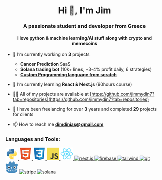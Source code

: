 <h1 align="center">Hi 👋, I'm Jim</h1>
<h3 align="center">A passionate student and developer from Greece</h3>
<h4 align="center">I love python & machine learning/AI stuff along with crypto and memecoins</h4>

- 🔭 I’m currently working on **3** projects
  - **Cancer Prediction** SaaS
  - **Solana trading bot** (10k+ lines, +3-4% profit daily, 6 strategies)
  - [**Custom Programming language from scratch**](https://github.com/jimmydin7/custom-programming-language)
 
- 🌱 I’m currently learning **React & Next.js** (90hours course)

- 👨‍💻 All of my projects are available at [https://github.com/jimmydin7?tab=repositories](https://github.com/jimmydin7?tab=repositories)
- 🚀 I have been freelancing for over **3** years and completed **29** projects for clients

- 📫 How to reach me **dimdinias@gmail.com**


<h3 align="left">Languages and Tools:</h3>
<p align="left">
  <a href="https://www.python.org" target="_blank" rel="noreferrer">
    <img src="https://raw.githubusercontent.com/devicons/devicon/master/icons/python/python-original.svg" alt="python" width="40" height="40"/>
  </a>
  <a href="https://www.w3schools.com/html/" target="_blank" rel="noreferrer">
    <img src="https://raw.githubusercontent.com/devicons/devicon/master/icons/html5/html5-original.svg" alt="html5" width="40" height="40"/>
  </a>
  <a href="https://www.w3schools.com/css/" target="_blank" rel="noreferrer">
    <img src="https://raw.githubusercontent.com/devicons/devicon/master/icons/css3/css3-original.svg" alt="css3" width="40" height="40"/>
  </a>
  <a href="https://developer.mozilla.org/en-US/docs/Web/JavaScript" target="_blank" rel="noreferrer">
    <img src="https://raw.githubusercontent.com/devicons/devicon/master/icons/javascript/javascript-original.svg" alt="javascript" width="40" height="40"/>
  </a>
  <a href="https://reactjs.org/" target="_blank" rel="noreferrer">
    <img src="https://raw.githubusercontent.com/devicons/devicon/master/icons/react/react-original.svg" alt="react" width="40" height="40"/>
  </a>
  <a href="https://nextjs.org/" target="_blank" rel="noreferrer">
    <img src="https://cdn.worldvectorlogo.com/logos/nextjs-2.svg" alt="next.js" width="40" height="40"/>
  </a>
  <a href="https://firebase.google.com/" target="_blank" rel="noreferrer">
    <img src="https://www.vectorlogo.zone/logos/firebase/firebase-icon.svg" alt="firebase" width="40" height="40"/>
  </a>
  <a href="https://tailwindcss.com/" target="_blank" rel="noreferrer">
    <img src="https://www.vectorlogo.zone/logos/tailwindcss/tailwindcss-icon.svg" alt="tailwind" width="40" height="40"/>
  </a>
  <a href="https://git-scm.com/" target="_blank" rel="noreferrer">
    <img src="https://www.vectorlogo.zone/logos/git-scm/git-scm-icon.svg" alt="git" width="40" height="40"/>
  </a>
  <a href="https://godotengine.org/" target="_blank" rel="noreferrer">
    <img src="https://raw.githubusercontent.com/devicons/devicon/master/icons/godot/godot-original.svg" alt="godot" width="40" height="40"/>
  </a>
  <a href="https://stripe.com" target="_blank" rel="noreferrer">
  <img src="https://cdn.jsdelivr.net/gh/simple-icons/simple-icons/icons/stripe.svg" alt="stripe" width="40" height="40"/>
</a>
<a href="https://solana.com/" target="_blank" rel="noreferrer">
  <img src="https://tse3.mm.bing.net/th/id/OIP.1ucMKxxcb9VqXNSu7kCrlQHaHa?pid=Api&P=0&w=300&h=300" alt="solana" width="40" height="40"/>
</a>


</p>

